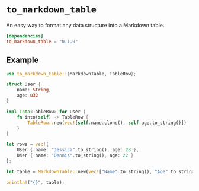 # `to_markdown_table`

An easy way to format any data structure into a Markdown table.

```toml
[dependencies]
to_markdown_table = "0.1.0"
```

## Example

```rust
use to_markdown_table::{MarkdownTable, TableRow};

struct User {
    name: String,
    age: u32
}

impl Into<TableRow> for User {
    fn into(self) -> TableRow {
        TableRow::new(vec![self.name.clone(), self.age.to_string()])
    }
}

let rows = vec![
    User { name: "Jessica".to_string(), age: 28 },
    User { name: "Dennis".to_string(), age: 22 }
];

let table = MarkdownTable::new(vec!["Name".to_string(), "Age".to_string()], rows).unwrap();

println!("{}", table);
```
